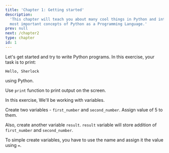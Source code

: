 ```yaml
---
title: 'Chapter 1: Getting started'
description:
  'This chapter will teach you about many cool things in Python and introduce you to the
  most important concepts of Python as a Programming Language.'
prev: null
next: /chapter2
type: chapter
id: 1
---
```


<exercise id="1" title="Introduction" type="slides">

<slides source="chapter1_01_introduction">
</slides>

</exercise>

<exercise id="2" title="Getting Started">

Let's get started and try to write Python programs. In this exercise, your task is to print:

```Hello, Sherlock```

using Python.

<codeblock id="01_03">

Use ```print``` function to print output on the screen.

</codeblock>

</exercise>

<exercise id="3" title="Variables" type="slides">

<slides source="chapter1_03_data_type_variable">
</slides>

</exercise>
<exercise id="4" title="Practice on Variables">

In this exercise, We'll be working with variables.

Create two variables - ```first_number``` and ```second_number```. Assign value of 5 to them.

Also, create another variable ```result```. ```result``` variable will store addition of ```first_number```
and ```second_number```.

<codeblock id="01_04">

To simple create variables, you have to use the name and assign it the value using ```=```.

</codeblock>

</exercise>
<exercise id="5" title="Basic Data Types" type="slides">

<slides source="chapter1_05_basic_data_type_variable">
</slides>

</exercise>